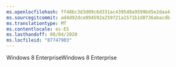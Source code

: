 ```yaml
---
ms.openlocfilehash: ff48bc3d3d09c6d331ac4395d8a9599bd5e2daa4
ms.sourcegitcommit: ad4d92dce894592a259721a1571b1d8736abacdb
ms.translationtype: MT
ms.contentlocale: es-ES
ms.lasthandoff: 08/04/2020
ms.locfileid: "87747903"
---
```

<span data-ttu-id="45a83-101">Windows 8 Enterprise</span><span class="sxs-lookup"><span data-stu-id="45a83-101">Windows 8 Enterprise</span></span>
